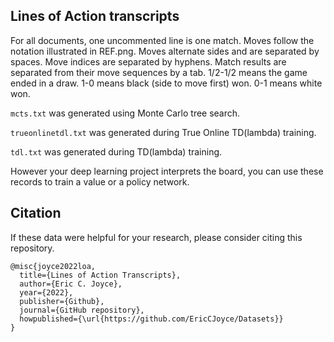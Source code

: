 ## Lines of Action transcripts

For all documents, one uncommented line is one match. Moves follow the notation illustrated in REF.png. Moves alternate sides and are separated by spaces. Move indices are separated by hyphens. Match results are separated from their move sequences by a tab. 1/2-1/2 means the game ended in a draw. 1-0 means black (side to move first) won. 0-1 means white won.

`mcts.txt` was generated using Monte Carlo tree search.

`trueonlinetdl.txt` was generated during True Online TD(lambda) training.

`tdl.txt` was generated during TD(lambda) training.

However your deep learning project interprets the board, you can use these records to train a value or a policy network.

## Citation

If these data were helpful for your research, please consider citing this repository.

```
@misc{joyce2022loa,
  title={Lines of Action Transcripts},
  author={Eric C. Joyce},
  year={2022},
  publisher={Github},
  journal={GitHub repository},
  howpublished={\url{https://github.com/EricCJoyce/Datasets}}
}
```
